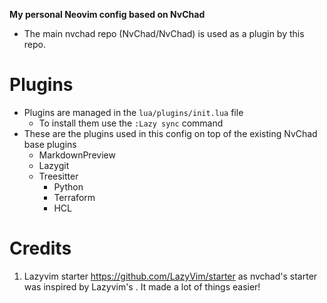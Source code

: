 **My personal Neovim config based on NvChad**
- The main nvchad repo (NvChad/NvChad) is used as a plugin by this repo.

# Plugins 
- Plugins are managed in the `lua/plugins/init.lua` file
    - To install them use the `:Lazy sync` command
- These are the plugins used in this config on top of the existing NvChad base plugins
    - MarkdownPreview
    - Lazygit
    - Treesitter
        - Python
        - Terraform
        - HCL


# Credits

1) Lazyvim starter https://github.com/LazyVim/starter as nvchad's starter was inspired by Lazyvim's . It made a lot of things easier!

